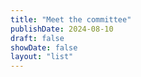 ```yaml
---
title: "Meet the committee"
publishDate: 2024-08-10
draft: false
showDate: false
layout: "list"
---
```

<!-- {{< gallery >}}
    <img src="committee-photos/akbar-latif.jpeg" alt="Akbar Latif" class="grid-w50 md:grid-w33 xl:grid-w25" href=>
    <img src="committee-photos/micky-mouse.jpeg" alt="Mick Westerlaken" class="grid-w50 md:grid-w33 xl:grid-w25">
    <img src="committee-photos/maria-sauerhering.jpeg" alt="Maria Sauerhering" class="grid-w50 md:grid-w33 xl:grid-w25">
    <img src="committee-photos/sammy-webb.png" alt="Sammy Webb" class="grid-w50 md:grid-w33 xl:grid-w25">
    <img src="committee-photos/paris-nobel.jpeg" alt="Paris Nobel" class="grid-w50 md:grid-w33 xl:grid-w25">
    <img src="committee-photos/pablo-ortuno.jpeg" alt="Pablo Ortuño" class="grid-w50 md:grid-w33 xl:grid-w25">
    <img src="committee-photos/radu-georgescu.jpeg" alt="Radu Georgescu" class="grid-w50 md:grid-w33 xl:grid-w25">
    <img src="committee-photos/matthew-mccrea.jpeg" alt="Matthew Mccrea" class="grid-w50 md:grid-w33 xl:grid-w25">
    <img src="committee-photos/yoyo-yeung.jpeg" alt="Yoyo (Yuchang) Yang" class="grid-w50 md:grid-w33 xl:grid-w25">
    <img src="committee-photos/lucy-walsh.jpeg" alt="Lucy Walsh" class="grid-w50 md:grid-w33 xl:grid-w25">
    <img src="committee-photos/joanna-tulloch.jpeg" alt="Joanna Tulloch" class="grid-w50 md:grid-w33 xl:grid-w25">
    <img src="committee-photos/naseem-veevers.jpeg" alt="Naseem Veevers" class="grid-w50 md:grid-w33 xl:grid-w25">
{{< /gallery >}} -->
